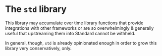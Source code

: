# The `std` library

This library may accumulate over time library functions that provide
integrations with other frameworks or are so overwhelmingly & generally
useful that upstreaming them into Standard cannot be withheld.

In general, though, `std` is already opinionated enough in order to grow
this library very conservatively, only.
